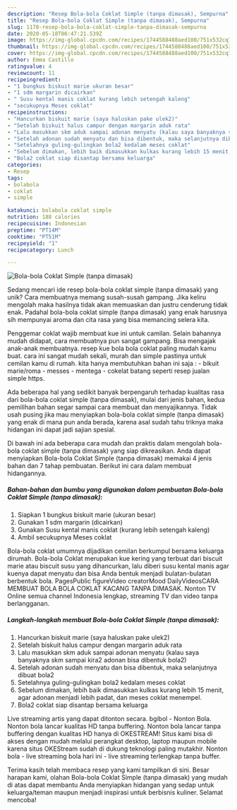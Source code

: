 ```yaml
---
description: "Resep Bola-bola Coklat Simple (tanpa dimasak), Sempurna"
title: "Resep Bola-bola Coklat Simple (tanpa dimasak), Sempurna"
slug: 1170-resep-bola-bola-coklat-simple-tanpa-dimasak-sempurna
date: 2020-05-18T06:47:21.539Z
image: https://img-global.cpcdn.com/recipes/1744588488aed100/751x532cq70/bola-bola-coklat-simple-tanpa-dimasak-foto-resep-utama.jpg
thumbnail: https://img-global.cpcdn.com/recipes/1744588488aed100/751x532cq70/bola-bola-coklat-simple-tanpa-dimasak-foto-resep-utama.jpg
cover: https://img-global.cpcdn.com/recipes/1744588488aed100/751x532cq70/bola-bola-coklat-simple-tanpa-dimasak-foto-resep-utama.jpg
author: Emma Castillo
ratingvalue: 4
reviewcount: 11
recipeingredient:
- "1 bungkus biskuit marie ukuran besar"
- "1 sdm margarin dicairkan"
- " Susu kental manis coklat kurang lebih setengah kaleng"
- "secukupnya Meses coklat"
recipeinstructions:
- "Hancurkan biskuit marie (saya haluskan pake ulek2)"
- "Setelah biskuit halus campur dengan margarin aduk rata"
- "Lalu masukkan skm aduk sampai adonan menyatu (kalau saya banyaknya skm sampai kira2 adonan bisa dibentuk bola2)"
- "Setelah adonan sudah menyatu dan bisa dibentuk, maka selanjutnya dibuat bola2"
- "Setelahnya guling-gulingkan bola2 kedalam meses coklat"
- "Sebelum dimakan, lebih baik dimasukkan kulkas kurang lebih 15 menit, agar adonan menjadi lebih padat, dan meses coklat menempel."
- "Bola2 coklat siap disantap bersama keluarga"
categories:
- Resep
tags:
- bolabola
- coklat
- simple

katakunci: bolabola coklat simple 
nutrition: 188 calories
recipecuisine: Indonesian
preptime: "PT14M"
cooktime: "PT51M"
recipeyield: "1"
recipecategory: Lunch

---
```



![Bola-bola Coklat Simple (tanpa dimasak)](https://img-global.cpcdn.com/recipes/1744588488aed100/751x532cq70/bola-bola-coklat-simple-tanpa-dimasak-foto-resep-utama.jpg)

Sedang mencari ide resep bola-bola coklat simple (tanpa dimasak) yang unik? Cara membuatnya memang susah-susah gampang. Jika keliru mengolah maka hasilnya tidak akan memuaskan dan justru cenderung tidak enak. Padahal bola-bola coklat simple (tanpa dimasak) yang enak harusnya sih mempunyai aroma dan cita rasa yang bisa memancing selera kita.

Penggemar coklat wajib membuat kue ini untuk camilan. Selain bahannya mudah didapat, cara membuatnya pun sangat gampang. Bisa mengajak anak-anak membuatnya.  resep kue bola bola coklat paling mudah kamu buat. cara ini sangat mudah sekali, murah dan simple pastinya untuk cemilan kamu di rumah. kita hanya membutuhkan bahan ini saja : - bikuit marie/roma - messes - mentega - cokelat batang seperti resep jualan simple https.

Ada beberapa hal yang sedikit banyak berpengaruh terhadap kualitas rasa dari bola-bola coklat simple (tanpa dimasak), mulai dari jenis bahan, kedua pemilihan bahan segar sampai cara membuat dan menyajikannya. Tidak usah pusing jika mau menyiapkan bola-bola coklat simple (tanpa dimasak) yang enak di mana pun anda berada, karena asal sudah tahu triknya maka hidangan ini dapat jadi sajian spesial.


Di bawah ini ada beberapa cara mudah dan praktis dalam mengolah bola-bola coklat simple (tanpa dimasak) yang siap dikreasikan. Anda dapat menyiapkan Bola-bola Coklat Simple (tanpa dimasak) memakai 4 jenis bahan dan 7 tahap pembuatan. Berikut ini cara dalam membuat hidangannya.

<!--inarticleads1-->

##### Bahan-bahan dan bumbu yang digunakan dalam pembuatan Bola-bola Coklat Simple (tanpa dimasak):

1. Siapkan 1 bungkus biskuit marie (ukuran besar)
1. Gunakan 1 sdm margarin (dicairkan)
1. Gunakan  Susu kental manis coklat (kurang lebih setengah kaleng)
1. Ambil secukupnya Meses coklat


Bola-bola coklat umumnya dijadikan cemilan berkumpul bersama keluarga dirumah. Bola-bola Coklat merupakan kue kering yang terbuat dari biscuit marie atau biscuit susu yang dihancurkan, lalu diberi susu kental manis agar kuenya dapat menyatu dan bisa Anda bentuk menjadi bulatan-bulatan berbentuk bola. PagesPublic figureVideo creatorMood DailyVideosCARA MEMBUAT BOLA BOLA COKLAT KACANG TANPA DIMASAK. Nonton TV Online semua channel Indonesia lengkap, streaming TV dan video tanpa berlangganan. 

<!--inarticleads2-->

##### Langkah-langkah membuat Bola-bola Coklat Simple (tanpa dimasak):

1. Hancurkan biskuit marie (saya haluskan pake ulek2)
1. Setelah biskuit halus campur dengan margarin aduk rata
1. Lalu masukkan skm aduk sampai adonan menyatu (kalau saya banyaknya skm sampai kira2 adonan bisa dibentuk bola2)
1. Setelah adonan sudah menyatu dan bisa dibentuk, maka selanjutnya dibuat bola2
1. Setelahnya guling-gulingkan bola2 kedalam meses coklat
1. Sebelum dimakan, lebih baik dimasukkan kulkas kurang lebih 15 menit, agar adonan menjadi lebih padat, dan meses coklat menempel.
1. Bola2 coklat siap disantap bersama keluarga


Live streaming artis yang dapat ditonton secara. bgibol - Nonton Bola. Nonton bola lancar kualitas HD tanpa buffering. Nonton bola lancar tanpa buffering dengan kualitas HD hanya di OKESTREAM! Situs kami bisa di akses dengan mudah melalui perangkat desktop, laptop maupun mobile karena situs OKEStream sudah di dukung teknologi paling mutakhir. Nonton bola - live streaming bola hari ini - live streaming terlengkap tanpa buffer. 

Terima kasih telah membaca resep yang kami tampilkan di sini. Besar harapan kami, olahan Bola-bola Coklat Simple (tanpa dimasak) yang mudah di atas dapat membantu Anda menyiapkan hidangan yang sedap untuk keluarga/teman maupun menjadi inspirasi untuk berbisnis kuliner. Selamat mencoba!
